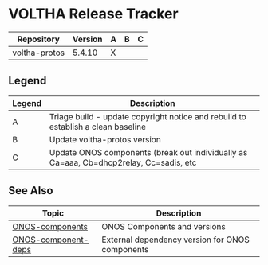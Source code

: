 VOLTHA Release Tracker
======================

| Repository | Version | A | B | C |
| ---------- | --------| - | - | - |
| voltha-protos | 5.4.10 | X | | |
 
Legend
------
  
| Legend | Description |
| ------ | ----------- |
| A      | Triage build - update copyright notice and rebuild to establish a clean baseline |
| B      | Update voltha-protos version |
| C      | Update ONOS components (break out individually as Ca=aaa, Cb=dhcp2relay, Cc=sadis, etc |

## See Also

| Topic | Description |
| ----- | ----------- |
| [ONOS-components](ONOS-components.md)         | ONOS Components and versions |
| [ONOS-component-deps](ONOS-component-deps.md) | External dependency version for ONOS components |
    